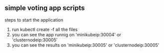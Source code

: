 ## simple voting app scripts 
steps to start the application

1. run kubectl create -f all the files 
2. you can see the app runnig on 'minikubeip:30004' or 'clusternodeip:30005'
3. you can see the results on 'minikubeip:30005' or 'clusternodeip:30005'


